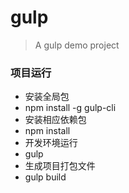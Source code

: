 # gulp
> A gulp demo project

### 项目运行
- 安装全局包
- npm install -g gulp-cli
- 安装相应依赖包
- npm install
- 开发环境运行
- gulp 
- 生成项目打包文件
- gulp build

